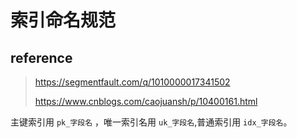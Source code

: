 # 索引命名规范

## reference

> https://segmentfault.com/q/1010000017341502
>
> https://www.cnblogs.com/caojuansh/p/10400161.html

主键索引用 `pk_字段名` ，唯一索引名用 `uk_字段名`,普通索引用 `idx_字段名`。